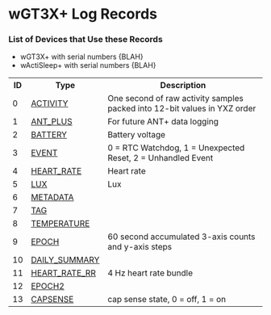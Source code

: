 # wGT3X+ Log Records #

### List of Devices that Use these Records ###

* wGT3X+ with serial numbers {BLAH}
* wActiSleep+ with serial numbers {BLAH}

<table>
   <tr>
      <th>ID</th>
      <th>Type</th>
      <th>Description</th>
   </tr>
   <tr>
      <td>0</td>
      <td><a href=LogRecords/Activity.md>ACTIVITY</a></td>
      <td>One second of raw activity samples packed into 12-bit values in YXZ order</td>
   </tr>
   <tr>
      <td>1</td>
      <td><a href=LogRecords/ANTPlus.md>ANT_PLUS</a></td>
      <td>For future ANT+ data logging</td>
   </tr>
   <tr>
      <td>2</td>
      <td><a href=LogRecords/Battery.md>BATTERY</a></td>
      <td>Battery voltage</td>
   </tr>
   <tr>
      <td>3</td>
      <td><a href=LogRecords/Event.md>EVENT</a></td>
      <td>0 = RTC Watchdog, 1 = Unexpected Reset, 2 = Unhandled Event</td>
   </tr>
   <tr>
      <td>4</td>
      <td><a href=LogRecords/HeartRate.md>HEART_RATE</a></td>
      <td>Heart rate</td>
   </tr>
   <tr>
      <td>5</td>
      <td><a href=LogRecords/Lux.md>LUX</a></td>
      <td>Lux</td>
   </tr>
   <tr>
      <td>6</td>
      <td><a href=LogRecords/Metadata.md>METADATA</a></td>
      <td></td>
   </tr>
   <tr>
      <td>7</td>
      <td><a href=LogRecords/Tag.md>TAG</a></td>
      <td></td>
   </tr>
   <tr>
      <td>8</td>
      <td><a href=LogRecords/Temperature.md>TEMPERATURE</a></td>
      <td></td>
   </tr>
   <tr>
      <td>9</td>
      <td><a href=LogRecords/Epoch.md>EPOCH</a></td>
      <td>60 second accumulated 3-axis counts and y-axis steps</td>
   </tr>
   <tr>
      <td>10</td>
      <td><a href=LogRecords/DailySummary.md>DAILY_SUMMARY</a></td>
      <td></td>
   </tr>
   <tr>
      <td>11</td>
      <td><a href=LogRecords/HeartRateRR.md>HEART_RATE_RR</a></td>
      <td>4 Hz heart rate bundle</td>
   </tr>
   <tr>
      <td>12</td>
      <td><a href=LogRecords/Epoch2.md>EPOCH2</a></td>
      <td></td>
   </tr>
   <tr>
      <td>13</td>
      <td><a href=LogRecords/Capsense.md>CAPSENSE</a></td>
      <td>cap sense state, 0 = off, 1 = on</td>
   </tr>
</table>